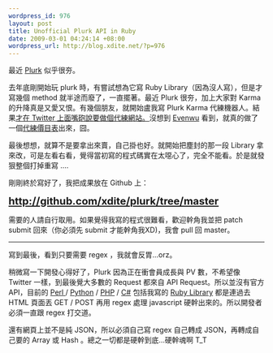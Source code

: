```yaml
--- 
wordpress_id: 976
layout: post
title: Unofficial Plurk API in Ruby
date: 2009-03-01 04:24:14 +08:00
wordpress_url: http://blog.xdite.net/?p=976
---
```

最近 <a href="http://plurk.com">Plurk</a> 似乎很夯。

去年底剛開始玩 plurk 時，有嘗試想為它寫 Ruby Library（因為沒人寫），但是才寫幾個 method 就半途而廢了，一直擺著。最近 Plurk 很夯，加上大家對 Karma 的升降真是又愛又恨。有幾個朋友，就開始盧我寫 Plurk Karma 代練機器人。結果<a href="http://twitter.com/xdite/statuses/1223011212">才在 Twitter 上面嘴砲說要做個代練網站。</a>沒想到 <a href="http://twitter.com/evenwu">Evenwu</a> 看到，就真的做了一個<a href="http://evendesign.tw/plurk">代練價目表</a>出來，囧。

最後想想，就算不是要拿出來賣，自己掛也好。就開始把塵封的那一段 Library 拿來改，可是左看右看，覺得當初寫的程式碼實在太噁心了，完全不能看。於是就發狠整個打掉重寫 ....

剛剛終於寫好了，我把成果放在 Github 上：

<big> <big> <strong> <a href="http://github.com/xdite/plurk/tree/master">http://github.com/xdite/plurk/tree/master</a></strong></big></big>

需要的人請自行取用。如果覺得我寫的程式很難看，歡迎幹角我並把 patch submit 回來（你必須先 submit 才能幹角我XD)，我會 pull 回 master。

-----
寫到最後，看到只要需要 regex ，我就會反胃...orz。

稍微寫一下開發心得好了，Plurk 因為正在衝會員成長與 PV 數，不希望像 Twitter 一樣，到最後覺大多數的 Request 都來自 API Request。所以並沒有官方 API，目前的 <a href="http://search.cpan.org/dist/WWW-Plurk/">Perl </a>/ <a href="http://code.google.com/p/plurkapipy/">Python</a> / <a href="http://code.google.com/p/rlplurkapi/">PHP</a> / <a href="http://code.google.com/p/plurkapi/">C#</a> 包括我寫的 <a href="http://github.com/xdite/plurk">Ruby Library</a> 都是連過去 HTML 頁面丟 GET / POST 再用 regex 處理 javascript 硬幹出來的。所以開發者必須一直跟 regex 打交道。

還有網頁上並不是純 JSON，所以必須自己寫 regex 自己轉成 JSON，再轉成自己要的 Array 或 Hash 。總之一切都是硬幹到底...硬幹魂啊 T_T
